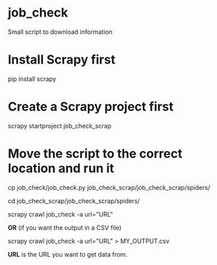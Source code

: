 # job_check
Small script to download information

# Install Scrapy first 
pip install scrapy

# Create a Scrapy project first 
scrapy startproject job_check_scrap

# Move the script to the correct location and run it
cp job_check/job_check.py job_check_scrap/job_check_scrap/spiders/

cd job_check_scrap/job_check_scrap/spiders/

scrapy crawl job_check -a url="URL"

**OR** (if you want the output in a CSV file)


scrapy crawl job_check -a url="URL" > MY_OUTPUT.csv



**URL** is the URL you want to get data from.
